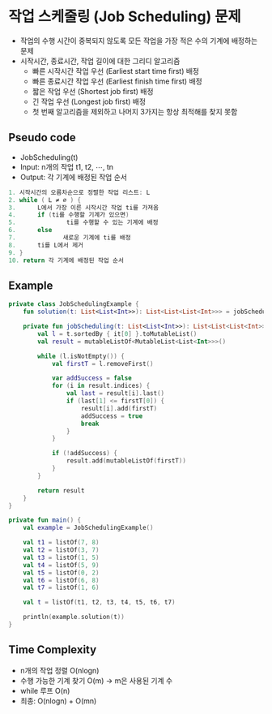 # 작업 스케줄링 (Job Scheduling) 문제

- 작업의 수행 시간이 중복되지 않도록 모든 작업을 가장 적은 수의 기계에 배정하는 문제
- 시작시간, 종료시간, 작업 길이에 대한 그리디 알고리즘
    - 빠른 시작시간 작업 우선 (Earliest start time first) 배정
    - 빠른 종료시간 작업 우선 (Earliest finish time first) 배정
    - 짧은 작업 우선 (Shortest job first) 배정
    - 긴 작업 우선 (Longest job first) 배정
    - 첫 번째 알고리즘을 제외하고 나머지 3가지는 항상 최적해를 찾지 못함

## Pseudo code

- JobScheduling(t)
- Input: n개의 작업 t1, t2, ⋯, tn
- Output: 각 기계에 배정된 작업 순서

```kotlin
1. 시작시간의 오름차순으로 정렬한 작업 리스트: L 
2. while ( L ≠ ∅ ) {
3.      L에서 가장 이른 시작시간 작업 ti를 가져옴
4.      if (ti를 수행할 기계가 있으면) 
5.              ti를 수행할 수 있는 기계에 배정
6.      else 
7.             새로운 기계에 ti를 배정
8.      ti를 L에서 제거
9. }
10. return 각 기계에 배정된 작업 순서
```

## Example

```kotlin
private class JobSchedulingExample {
    fun solution(t: List<List<Int>>): List<List<List<Int>>> = jobScheduling(t)

    private fun jobScheduling(t: List<List<Int>>): List<List<List<Int>>> {
        val l = t.sortedBy { it[0] }.toMutableList()
        val result = mutableListOf<MutableList<List<Int>>>()

        while (l.isNotEmpty()) {
            val firstT = l.removeFirst()

            var addSuccess = false
            for (i in result.indices) {
                val last = result[i].last()
                if (last[1] <= firstT[0]) {
                    result[i].add(firstT)
                    addSuccess = true
                    break
                }
            }

            if (!addSuccess) {
                result.add(mutableListOf(firstT))
            }
        }

        return result
    }
}

private fun main() {
    val example = JobSchedulingExample()

    val t1 = listOf(7, 8)
    val t2 = listOf(3, 7)
    val t3 = listOf(1, 5)
    val t4 = listOf(5, 9)
    val t5 = listOf(0, 2)
    val t6 = listOf(6, 8)
    val t7 = listOf(1, 6)

    val t = listOf(t1, t2, t3, t4, t5, t6, t7)

    println(example.solution(t))
}
```

## Time Complexity

- n개의 작업 정렬 O(nlogn)
- 수행 가능한 기계 찾기 O(m) → m은 사용된 기계 수
- while 루프 O(n)
- 최종: O(nlogn) + O(mn)